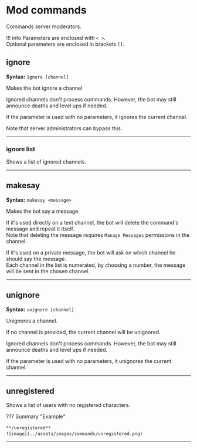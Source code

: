 # Mod commands

Commands server moderators.

!!! info
    Parameters are enclosed with `< >`.   
    Optional parameters are enclosed in brackets `[]`.

## ignore
**Syntax:** `ignore [channel]`

Makes the bot ignore a channel

Ignored channels don't process commands. However, the bot may still announce deaths and level ups if needed.

If the parameter is used with no parameters, it ignores the current channel.

Note that server administrators can bypass this.

----

### ignore list
Shows a list of ignored channels.

----

## makesay
**Syntax:** `makesay <message>`

Makes the bot say a message.
 
If it's used directly on a text channel, the bot will delete the command's message and repeat it itself.  
Note that deleting the message requires `Manage Messages` permissions in the channel.

If it's used on a private message, the bot will ask on which channel he should say the message.  
Each channel in the list is numerated, by choosing a number, the message will be sent in the chosen channel.

----

## unignore
**Syntax:** `unignore [channel]`

Unignores a channel.

If no channel is provided, the current channel will be unignored.

Ignored channels don't process commands. However, the bot may still announce deaths and level ups if needed.

If the parameter is used with no parameters, it unignores the current channel.

----

## unregistered
Shows a list of users with no registered characters.

??? Summary "Example"

    **/unregistered**  
    ![image](../assets/images/commands/unregistered.png)

----
